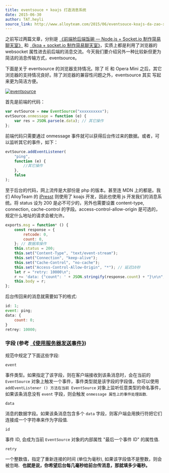 ```yaml
---
title: eventsouce + koajs 打造消息系统
date: 2015-06-30
author: TAT.heyli
source_link: http://www.alloyteam.com/2015/06/eventsouce-koajs-da-zao-xiao-xi-xi-tong/
---
```


<!-- {% raw %} - for jekyll -->

之前写过两篇文章，分别是 [《前端抢后端饭碗 — Node.js + Socket.io 制作简易聊天室》](http://www.alloyteam.com/2015/04/qian-duan-qiang-hou-duan-fan-wan-node-js-socket-io-zhi-zuo-jian-yi-liao-tian-shi/) 和 [《koa + socket.io 制作简易聊天室》](http://www.alloyteam.com/2015/04/koa-socket-io-zhi-zuo-jian-yi-liao-tian-shi/)，实质上都是利用了浏览器的 websocket 属性进去前后端的消息交流。今天我们要介绍另外一种比较新但更为简洁的消息传输方式，eventsource。

下面是关于 eventsource 的浏览器支持情况。除了 IE 和 Opera Mini 之后，其它浏览器的支持情况良好。除了浏览器的兼容性问题之外，eventsource 其实 写起来更为简洁方便。

[![eventsource](http://www.alloyteam.com/wp-content/uploads/2015/06/eventsource.png)](http://www.alloyteam.com/wp-content/uploads/2015/06/eventsource.png)

首先是前端的代码：

```javascript
var evtSource = new EventSource("xxxxxxxxxx");
evtSource.onmessage = function (e) {
    var res = JSON.parse(e.data); // 其它操作
};
```

前端代码只需要通过 onmessage 事件就可以获得后台传过来的数据。或者，可以监听其它的事件，如下：

```javascript
evtSource.addEventListener(
    "ping",
    function (e) {
        //其它操作
    },
    false
);
```

至于后台的代码，网上流传是大部份是 php 的版本。甚至连 MDN 上的都是。我们 AlloyTeam 的 [iPresst](http://ipresst.com/) 则使用了 koajs 开发，因此也使用 js 开发我们的消息系统。将 status 设为 200 是必不可少的，另外也需要设置 content-type, connection, cache-control 的字段。access-control-allow-origin 是可选的，规定什么地址的请求会被允许。

```javascript
exports.msg = function* () {
    const response = {
        retcode: 0,
        count: 0,
    }; // 数据库操作
    this.status = 200;
    this.set("Content-Type", "text/event-stream");
    this.set("Connection", "keep-alive");
    this.set("Cache-Control", "no-cache");
    this.set("Access-Control-Allow-Origin", "*"); // 延迟10秒
    let r = "retry: 10000\n";
    r += 'data: {"count": ' + JSON.stringify(response.count) + "}\n\n";
    this.body = r;
};
```

后台传回来的消息就需要如下的格式:

```javascript
id: 1;
event: ping;
data: {
    count: 0;
}
retrey: 10000;
```

### 字段 (参考 [《使用服务器发送事件》](https://developer.mozilla.org/zh-CN/docs/Server-sent_events/Using_server-sent_events))

规范中规定了下面这些字段:

`event`

事件类型。如果指定了该字段，则在客户端接收到该条消息时，会在当前的 `EventSource` 对象上触发一个事件，事件类型就是该字段的字段值，你可以使用 `addEventListener () 方法在当前 EventSource` 对象上监听任意类型的命名事件，如果该条消息没有 `event` 字段，则会触发 `onmessage 属性上的事件处理函数`.

`data`

消息的数据字段。如果该条消息包含多个 `data` 字段，则客户端会用换行符把它们连接成一个字符串来作为字段值.

`id`

事件 ID, 会成为当前 `EventSource` 对象的内部属性 "最后一个事件 ID" 的属性值.

`retry`

一个整数值，指定了重新连接的时间 (单位为毫秒), 如果该字段值不是整数，则会被忽略.  **也就是说，你希望后台每几毫秒给前台传消息，那就填多少毫秒。**


<!-- {% endraw %} - for jekyll -->